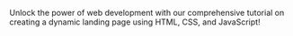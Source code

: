 Unlock the power of web development with our comprehensive tutorial on creating a dynamic landing page using HTML, CSS, and JavaScript!
